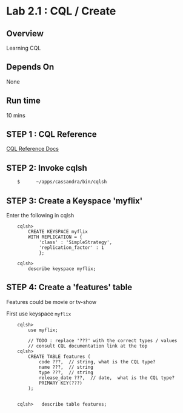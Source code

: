 <link rel='stylesheet' href='../assets/css/main.css'/>

# Lab 2.1 : CQL / Create

## Overview

Learning CQL

## Depends On 

None

## Run time

10 mins

## STEP 1 : CQL Reference

[CQL Reference Docs](http://docs.datastax.com/en//cql/latest/cql/cqlIntro.html)

## STEP 2:  Invoke cqlsh

```bash
    $      ~/apps/cassandra/bin/cqlsh
```

##  STEP 3: Create a Keyspace 'myflix'

Enter the following in cqlsh

```
    cqlsh>
        CREATE KEYSPACE myflix
        WITH REPLICATION = {
            'class' : 'SimpleStrategy',
            'replication_factor' : 1
            };

    cqlsh>
        describe keyspace myflix;
```

## STEP 4:  Create a 'features' table

Features could be movie or tv-show

First use keyspace `myflix`

```
    cqlsh>
        use myflix;

        // TODO : replace '???' with the correct types / values
        // consult CQL documentation link at the top
    cqlsh>
        CREATE TABLE features (
            code ???,  // string, what is the CQL type?
            name ???,  // string
            type ???,  // string
            release_date ???,  // date,  what is the CQL type?
            PRIMARY KEY(???)
        );


    cqlsh>   describe table features;
```

